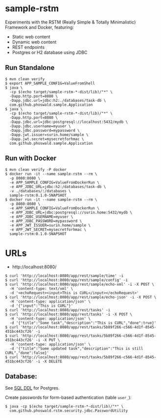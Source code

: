 # sample-rstm

Experiments with the RSTM (Really Simple & Totally Minimalistic) Framework and Docker, featuring:

- Static web content
- Dynamic web content
- REST endpoints
- Postgres or H2 database using JDBC

## Run Standalone

~~~
$ mvn clean verify
$ export APP_SAMPLE_CONFIG=ValueFromShell
$ java \
  -cp $(echo target/sample-rstm-*-dist/lib)/"*" \
  -Dapp.http.port=8080 \
  -Dapp.jdbc.url=jdbc:h2:./databases/task-db \
  com.github.phoswald.sample.Application
$ java \
  -cp $(echo target/sample-rstm-*-dist/lib)/"*" \
  -Dapp.http.port=8080 \
  -Dapp.jdbc.url=jdbc:postgresql://localhost:5432/mydb \
  -Dapp.jdbc.username=myuser \
  -Dapp.jdbc.password=mypassword \
  -Dapp.jwt.issuer=surin.home/sample \
  -Dapp.jwt.secret=mysecretforhmac \
  com.github.phoswald.sample.Application
~~~

## Run with Docker

~~~
$ mvn clean verify -P docker
$ docker run -it --name sample-rstm --rm \
  -p 8080:8080 \
  -e APP_SAMPLE_CONFIG=ValueFromDockerRun \
  -e APP_JDBC_URL=jdbc:h2:/databases/task-db \
  -v ./databases/:/databases \
  sample-rstm:0.1.0-SNAPSHOT
$ docker run -it --name sample-rstm --rm \
  -p 8080:8080 \
  -e APP_SAMPLE_CONFIG=ValueFromDockerRun \
  -e APP_JDBC_URL=jdbc:postgresql://surin.home:5432/mydb \
  -e APP_JDBC_USERNAME=myuser \
  -e APP_JDBC_PASSWORD=mypassword \
  -e APP_JWT_ISSUER=surin.home/sample \
  -e APP_JWT_SECRET=mysecretforhmac \
  sample-rstm:0.1.0-SNAPSHOT
~~~

# URLs

- http://localhost:8080/

~~~
$ curl 'http://localhost:8080/app/rest/sample/time' -i
$ curl 'http://localhost:8080/app/rest/sample/config' -i
$ curl 'http://localhost:8080/app/rest/sample/echo-xml' -i -X POST \
  -H 'content-type: text/xml' \
  -d '<echoRequest><input>This is CURL</input></echoRequest>'
$ curl 'http://localhost:8080/app/rest/sample/echo-json' -i -X POST \
  -H 'content-type: application/json' \
  -d '{"input":"This is CURL"}'
$ curl 'http://localhost:8080/app/rest/tasks' -i
$ curl 'http://localhost:8080/app/rest/tasks' -i -X POST \
  -H 'content-type: application/json' \
  -d '{"title":"Some task","description":"This is CURL","done":true}'
$ curl 'http://localhost:8080/app/rest/tasks/5b89f266-c566-4d1f-8545-451bc443cf26' -i
$ curl 'http://localhost:8080/app/rest/tasks/5b89f266-c566-4d1f-8545-451bc443cf26' -i -X PUT \
  -H 'content-type: application/json' \
  -d '{"title":"Some updated task","description":"This is still CURL","done":false}'
$ curl 'http://localhost:8080/app/rest/tasks/5b89f266-c566-4d1f-8545-451bc443cf26' -i -X DELETE
~~~

## Database:

See [SQL DDL](src/main/resources/schema.postgresql.sql) for Postgres.

Create passwords for form-based authentication (table `user_`):

~~~
$ java -cp $(echo target/sample-rstm-*-dist/lib)/"*" \
  com.github.phoswald.rstm.security.jdbc.PasswordUtility
~~~
